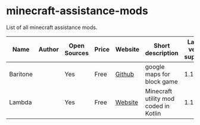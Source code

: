 # minecraft-assistance-mods
List of all minecraft assistance mods.

|Name|Author|Open Sources|Price|Website|Short description|Last MC version supported|
|---|---|---|---|---|---|---|
|Baritone||Yes|Free|[Github](https://github.com/cabaletta/baritone)|google maps for block game |1.12.2|
|Lambda||Yes|Free|[Website](https://lambda-client.com/)|Minecraft utility mod coded in Kotlin|1.16.5|

